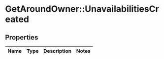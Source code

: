 # GetAroundOwner::UnavailabilitiesCreated

## Properties
Name | Type | Description | Notes
------------ | ------------- | ------------- | -------------


